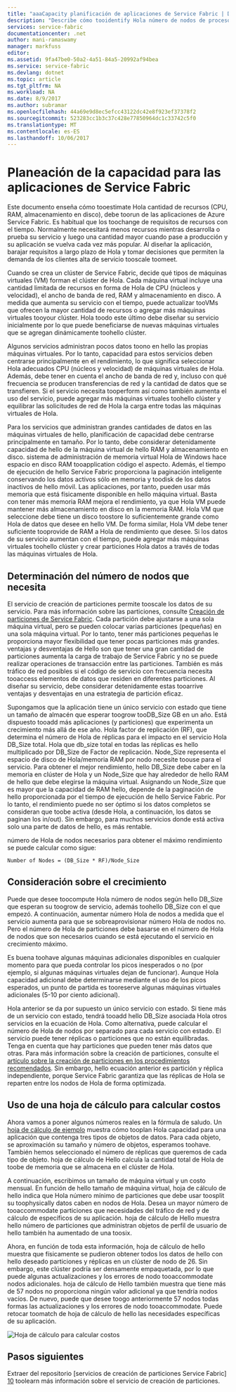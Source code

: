 ```yaml
---
title: "aaaCapacity planificación de aplicaciones de Service Fabric | Documentos de Microsoft"
description: "Describe cómo tooidentify Hola número de nodos de proceso necesarios para una aplicación de Service Fabric"
services: service-fabric
documentationcenter: .net
author: mani-ramaswamy
manager: markfuss
editor: 
ms.assetid: 9fa47be0-50a2-4a51-84a5-20992af94bea
ms.service: service-fabric
ms.devlang: dotnet
ms.topic: article
ms.tgt_pltfrm: NA
ms.workload: NA
ms.date: 8/9/2017
ms.author: subramar
ms.openlocfilehash: 44a69e9d8ec5efcc43122dc42e8f923ef37378f2
ms.sourcegitcommit: 523283cc1b3c37c428e77850964dc1c33742c5f0
ms.translationtype: MT
ms.contentlocale: es-ES
ms.lasthandoff: 10/06/2017
---
```

# <a name="capacity-planning-for-service-fabric-applications"></a>Planeación de la capacidad para las aplicaciones de Service Fabric
Este documento enseña cómo tooestimate Hola cantidad de recursos (CPU, RAM, almacenamiento en disco), debe toorun de las aplicaciones de Azure Service Fabric. Es habitual que los toochange de requisitos de recursos con el tiempo. Normalmente necesitará menos recursos mientras desarrolla o prueba su servicio y luego una cantidad mayor cuando pase a producción y su aplicación se vuelva cada vez más popular. Al diseñar la aplicación, barajar requisitos a largo plazo de Hola y tomar decisiones que permiten la demanda de los clientes alta de servicio tooscale toomeet.

 Cuando se crea un clúster de Service Fabric, decide qué tipos de máquinas virtuales (VM) forman el clúster de Hola. Cada máquina virtual incluye una cantidad limitada de recursos en forma de Hola de CPU (núcleos y velocidad), el ancho de banda de red, RAM y almacenamiento en disco. A medida que aumenta su servicio con el tiempo, puede actualizar tooVMs que ofrecen la mayor cantidad de recursos o agregar más máquinas virtuales tooyour clúster. Hola toodo este último debe diseñar su servicio inicialmente por lo que puede beneficiarse de nuevas máquinas virtuales que se agregan dinámicamente toohello clúster.

Algunos servicios administran pocos datos toono en hello las propias máquinas virtuales. Por lo tanto, capacidad para estos servicios deben centrarse principalmente en el rendimiento, lo que significa seleccionar Hola adecuados CPU (núcleos y velocidad) de máquinas virtuales de Hola. Además, debe tener en cuenta el ancho de banda de red y, incluso con qué frecuencia se producen transferencias de red y la cantidad de datos que se transfieren. Si el servicio necesita tooperform así como también aumenta el uso del servicio, puede agregar más máquinas virtuales toohello clúster y equilibrar las solicitudes de red de Hola la carga entre todas las máquinas virtuales de Hola.

Para los servicios que administran grandes cantidades de datos en las máquinas virtuales de hello, planificación de capacidad debe centrarse principalmente en tamaño. Por lo tanto, debe considerar detenidamente capacidad de hello de la máquina virtual de hello RAM y almacenamiento en disco. sistema de administración de memoria virtual Hola de Windows hace espacio en disco RAM tooapplication código el aspecto. Además, el tiempo de ejecución de hello Service Fabric proporciona la paginación inteligente conservando los datos activos sólo en memoria y toodisk de los datos inactivos de hello móvil. Las aplicaciones, por tanto, pueden usar más memoria que está físicamente disponible en hello máquina virtual. Basta con tener más memoria RAM mejora el rendimiento, ya que Hola VM puede mantener más almacenamiento en disco en la memoria RAM. Hola VM que seleccione debe tiene un disco toostore lo suficientemente grande como Hola de datos que desee en hello VM. De forma similar, Hola VM debe tener suficiente tooprovide de RAM a Hola de rendimiento que desee. Si los datos de su servicio aumentan con el tiempo, puede agregar más máquinas virtuales toohello clúster y crear particiones Hola datos a través de todas las máquinas virtuales de Hola.

## <a name="determine-how-many-nodes-you-need"></a>Determinación del número de nodos que necesita
El servicio de creación de particiones permite tooscale los datos de su servicio. Para más información sobre las particiones, consulte [Creación de particiones de Service Fabric](service-fabric-concepts-partitioning.md). Cada partición debe ajustarse a una sola máquina virtual, pero se pueden colocar varias particiones (pequeñas) en una sola máquina virtual. Por lo tanto, tener más particiones pequeñas le proporciona mayor flexibilidad que tener pocas particiones más grandes. ventajas y desventajas de Hello son que tener una gran cantidad de particiones aumenta la carga de trabajo de Service Fabric y no se puede realizar operaciones de transacción entre las particiones. También es más tráfico de red posibles si el código de servicio con frecuencia necesita tooaccess elementos de datos que residen en diferentes particiones. Al diseñar su servicio, debe considerar detenidamente estas tooarrive ventajas y desventajas en una estrategia de partición eficaz.

Supongamos que la aplicación tiene un único servicio con estado que tiene un tamaño de almacén que esperar toogrow tooDB_Size GB en un año. Está dispuesto tooadd más aplicaciones (y particiones) que experimenta un crecimiento más allá de ese año.  Hola factor de replicación (RF), que determina el número de Hola de réplicas para el impacto en el servicio Hola DB_Size total. Hola que db_size total en todas las réplicas es hello multiplicado por DB_Size de Factor de replicación.  Node_Size representa el espacio de disco de Hola/memoria RAM por nodo necesite toouse para el servicio. Para obtener el mejor rendimiento, hello DB_Size debe caber en la memoria en clúster de Hola y un Node_Size que hay alrededor de hello RAM de hello que debe elegirse la máquina virtual. Asignando un Node_Size que es mayor que la capacidad de RAM hello, depende de la paginación de hello proporcionada por el tiempo de ejecución de hello Service Fabric. Por lo tanto, el rendimiento puede no ser óptimo si los datos completos se consideran que toobe activa (desde Hola, a continuación, los datos se paginan los in/out). Sin embargo, para muchos servicios donde está activa solo una parte de datos de hello, es más rentable.

número de Hola de nodos necesarios para obtener el máximo rendimiento se puede calcular como sigue:

```
Number of Nodes = (DB_Size * RF)/Node_Size

```


## <a name="account-for-growth"></a>Consideración sobre el crecimiento
Puede que desee toocompute Hola número de nodos según hello DB_Size que esperan su toogrow de servicio, además toohello DB_Size con el que empezó. A continuación, aumentar número Hola de nodos a medida que el servicio aumenta para que se sobreaprovisionar número Hola de nodos no. Pero el número de Hola de particiones debe basarse en el número de Hola de nodos que son necesarios cuando se está ejecutando el servicio en crecimiento máximo.

Es buena toohave algunas máquinas adicionales disponibles en cualquier momento para que pueda controlar los picos inesperados o no (por ejemplo, si algunas máquinas virtuales dejan de funcionar).  Aunque Hola capacidad adicional debe determinarse mediante el uso de los picos esperados, un punto de partida es tooreserve algunas máquinas virtuales adicionales (5-10 por ciento adicional).

Hola anterior se da por supuesto un único servicio con estado. Si tiene más de un servicio con estado, tendrá tooadd hello DB_Size asociada Hola otros servicios en la ecuación de Hola. Como alternativa, puede calcular el número de Hola de nodos por separado para cada servicio con estado.  El servicio puede tener réplicas o particiones que no están equilibradas. Tenga en cuenta que hay particiones que pueden tener más datos que otras. Para más información sobre la creación de particiones, consulte el [artículo sobre la creación de particiones en los procedimientos recomendados](service-fabric-concepts-partitioning.md). Sin embargo, hello ecuación anterior es partición y réplica independiente, porque Service Fabric garantiza que las réplicas de Hola se reparten entre los nodos de Hola de forma optimizada.

## <a name="use-a-spreadsheet-for-cost-calculation"></a>Uso de una hoja de cálculo para calcular costos
Ahora vamos a poner algunos números reales en la fórmula de saludo. Un [hoja de cálculo de ejemplo](https://servicefabricsdkstorage.blob.core.windows.net/publicrelease/SF%20VM%20Cost%20calculator-NEW.xlsx) muestra cómo tooplan Hola capacidad para una aplicación que contenga tres tipos de objetos de datos. Para cada objeto, se aproximación su tamaño y número de objetos, esperamos toohave. También hemos seleccionado el número de réplicas que queremos de cada tipo de objeto. hoja de cálculo de Hello calcula la cantidad total de Hola de toobe de memoria que se almacena en el clúster de Hola.

A continuación, escribimos un tamaño de máquina virtual y un costo mensual. En función de hello tamaño de máquina virtual, hoja de cálculo de hello indica que Hola número mínimo de particiones que debe usar toosplit su toophysically datos caben en nodos de Hola. Desea un mayor número de tooaccommodate particiones que necesidades del tráfico de red y de cálculo de específicos de su aplicación. hoja de cálculo de Hello muestra hello número de particiones que administran objetos de perfil de usuario de hello también ha aumentado de una toosix.

Ahora, en función de toda esta información, hoja de cálculo de hello muestra que físicamente se pudieron obtener todos los datos de hello con hello deseado particiones y réplicas en un clúster de nodo de 26. Sin embargo, este clúster podría ser densamente empaquetada, por lo que puede algunas actualizaciones y los errores de nodo tooaccommodate nodos adicionales. hoja de cálculo de Hello también muestra que tiene más de 57 nodos no proporciona ningún valor adicional ya que tendría nodos vacíos. De nuevo, puede que desee toogo anteriormente 57 nodos todas formas las actualizaciones y los errores de nodo tooaccommodate. Puede retocar toomatch de hoja de cálculo de hello las necesidades específicas de su aplicación.   

![Hoja de cálculo para calcular costos][Image1]

## <a name="next-steps"></a>Pasos siguientes
Extraer del repositorio [servicios de creación de particiones Service Fabric] [ 10] toolearn más información sobre el servicio de creación de particiones.

<!--Image references-->
[Image1]: ./media/SF-Cost.png

<!--Link references--In actual articles, you only need a single period before hello slash-->
[10]: service-fabric-concepts-partitioning.md
